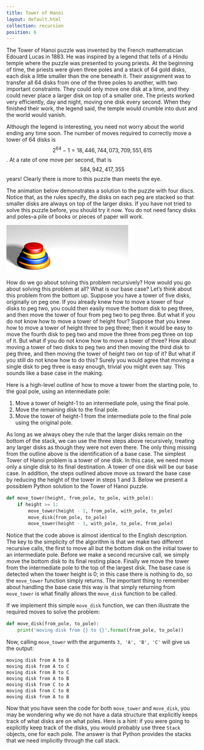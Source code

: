 ```yaml
---
title: Tower of Hanoi
layout: default.html
collection: recursion
position: 6
---
```


The Tower of Hanoi puzzle was invented by the French mathematician
Edouard Lucas in 1883. He was inspired by a legend that tells of a Hindu
temple where the puzzle was presented to young priests. At the beginning
of time, the priests were given three poles and a stack of 64 gold
disks, each disk a little smaller than the one beneath it. Their
assignment was to transfer all 64 disks from one of the three poles to
another, with two important constraints. They could only move one disk
at a time, and they could never place a larger disk on top of a smaller
one. The priests worked very efficiently, day and night, moving one disk
every second. When they finished their work, the legend said, the temple
would crumble into dust and the world would vanish.

Although the legend is interesting, you need not worry about the world
ending any time soon. The number of moves required to correctly move a
tower of 64 disks is $$2^{64}-1 = 18,446,744,073,709,551,615$$. At a rate
of one move per second, that is $$584,942,417,355$$ years! Clearly there
is more to this puzzle than meets the eye.

The animation below demonstrates a solution to the puzzle with four discs. Notice that, as
the rules specify, the disks on each peg are stacked so that smaller
disks are always on top of the larger disks. If you have not tried to
solve this puzzle before, you should try it now. You do not need fancy
disks and poles–a pile of books or pieces of paper will work.

![An animated solution of the Tower of Hanoi puzzle for four disks](figures/hanoi.gif)

How do we go about solving this problem recursively? How would you go
about solving this problem at all? What is our base case? Let’s think
about this problem from the bottom up. Suppose you have a tower of five
disks, originally on peg one. If you already knew how to move a tower of
four disks to peg two, you could then easily move the bottom disk to peg
three, and then move the tower of four from peg two to peg three. But
what if you do not know how to move a tower of height four? Suppose that
you knew how to move a tower of height three to peg three; then it would
be easy to move the fourth disk to peg two and move the three from peg
three on top of it. But what if you do not know how to move a tower of
three? How about moving a tower of two disks to peg two and then moving
the third disk to peg three, and then moving the tower of height two on
top of it? But what if you still do not know how to do this? Surely you
would agree that moving a single disk to peg three is easy enough,
trivial you might even say. This sounds like a base case in the making.

Here is a high-level outline of how to move a tower from the starting
pole, to the goal pole, using an intermediate pole:

1.  Move a tower of height-1 to an intermediate pole, using the
    final pole.
2.  Move the remaining disk to the final pole.
3.  Move the tower of height-1 from the intermediate pole to the final
    pole using the original pole.

As long as we always obey the rule that the larger disks remain on the
bottom of the stack, we can use the three steps above recursively,
treating any larger disks as though they were not even there. The only
thing missing from the outline above is the identification of a base
case. The simplest Tower of Hanoi problem is a tower of one disk. In
this case, we need move only a single disk to its final destination. A
tower of one disk will be our base case. In addition, the steps outlined
above move us toward the base case by reducing the height of the tower
in steps 1 and 3. Below we present a possiblem Python solution to the Tower of Hanoi puzzle.


```python
def move_tower(height, from_pole, to_pole, with_pole):
    if height >= 1:
        move_tower(height - 1, from_pole, with_pole, to_pole)
        move_disk(from_pole, to_pole)
        move_tower(height - 1, with_pole, to_pole, from_pole)
```

Notice that the code above is almost identical
to the English description. The key to the simplicity of the algorithm
is that we make two different recursive calls, the first to move all but the bottom disk on the
initial tower to an intermediate pole. Before we make a second recursive call, we simply move the
bottom disk to its final resting place. Finally we move the tower
from the intermediate pole to the top of the largest disk. The base case
is detected when the tower height is 0; in this case there is nothing to
do, so the `move_tower` function simply returns. The important thing to
remember about handling the base case this way is that simply returning
from `move_tower` is what finally allows the `move_disk` function to be
called.

If we implement this simple `move_disk` function, we can then illustrate the required moves to solve the problem:

```python
def move_disk(from_pole, to_pole):
    print('moving disk from {} to {}'.format(from_pole, to_pole))
```

Now, calling `move_tower` with the arguments `3, 'A', 'B', 'C'` will give us the output:

```
moving disk from A to B
moving disk from A to C
moving disk from B to C
moving disk from A to B
moving disk from C to A
moving disk from C to B
moving disk from A to B
```

Now that you have seen the code for both `move_tower` and `move_disk`, you
may be wondering why we do not have a data structure that explicitly
keeps track of what disks are on what poles. Here is a hint: if you were
going to explicitly keep track of the disks, you would probably use
three `Stack` objects, one for each pole. The answer is that Python
provides the stacks that we need implicitly through the call stack.
